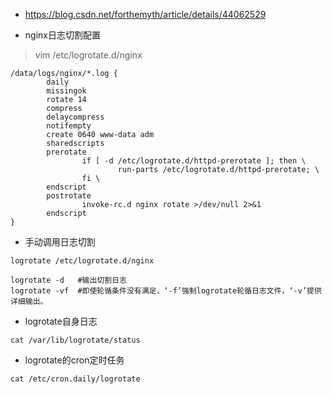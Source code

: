 * https://blog.csdn.net/forthemyth/article/details/44062529

* nginx日志切割配置
>vim /etc/logrotate.d/nginx
```
/data/logs/nginx/*.log {
        daily
        missingok
        rotate 14
        compress
        delaycompress
        notifempty
        create 0640 www-data adm
        sharedscripts
        prerotate
                if [ -d /etc/logrotate.d/httpd-prerotate ]; then \
                        run-parts /etc/logrotate.d/httpd-prerotate; \
                fi \
        endscript
        postrotate
                invoke-rc.d nginx rotate >/dev/null 2>&1
        endscript
}
```

* 手动调用日志切割
```
logrotate /etc/logrotate.d/nginx
```
```
logrotate -d   #输出切割日志
logrotate -vf  #即使轮循条件没有满足，‘-f’强制logrotate轮循日志文件，‘-v’提供详细输出。
```

* logrotate自身日志
```
cat /var/lib/logrotate/status
```

* logrotate的cron定时任务
```
cat /etc/cron.daily/logrotate
```